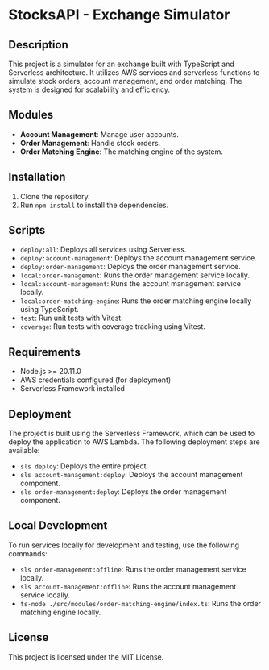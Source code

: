 # StocksAPI - Exchange Simulator

## Description

This project is a simulator for an exchange built with TypeScript and Serverless architecture. It utilizes AWS services and serverless functions to simulate stock orders, account management, and order matching. The system is designed for scalability and efficiency.

## Modules

- **Account Management**: Manage user accounts.
- **Order Management**: Handle stock orders.
- **Order Matching Engine**: The matching engine of the system.

## Installation

1. Clone the repository.
2. Run `npm install` to install the dependencies.

## Scripts

- `deploy:all`: Deploys all services using Serverless.
- `deploy:account-management`: Deploys the account management service.
- `deploy:order-management`: Deploys the order management service.
- `local:order-management`: Runs the order management service locally.
- `local:account-management`: Runs the account management service locally.
- `local:order-matching-engine`: Runs the order matching engine locally using TypeScript.
- `test`: Run unit tests with Vitest.
- `coverage`: Run tests with coverage tracking using Vitest.

## Requirements

- Node.js >= 20.11.0
- AWS credentials configured (for deployment)
- Serverless Framework installed

## Deployment

The project is built using the Serverless Framework, which can be used to deploy the application to AWS Lambda. The following deployment steps are available:

- `sls deploy`: Deploys the entire project.
- `sls account-management:deploy`: Deploys the account management component.
- `sls order-management:deploy`: Deploys the order management component.

## Local Development

To run services locally for development and testing, use the following commands:

- `sls order-management:offline`: Runs the order management service locally.
- `sls account-management:offline`: Runs the account management service locally.
- `ts-node ./src/modules/order-matching-engine/index.ts`: Runs the order matching engine locally.

## License

This project is licensed under the MIT License.
